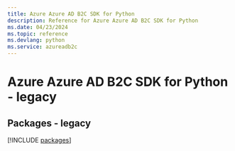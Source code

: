 ```yaml
---
title: Azure Azure AD B2C SDK for Python
description: Reference for Azure Azure AD B2C SDK for Python
ms.date: 04/23/2024
ms.topic: reference
ms.devlang: python
ms.service: azureadb2c
---
```

# Azure Azure AD B2C SDK for Python - legacy
## Packages - legacy
[!INCLUDE [packages](azure-ad-b2c-index.md)]